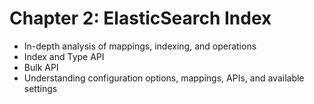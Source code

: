 # Chapter 2: ElasticSearch Index #

* In-depth analysis of mappings, indexing, and operations
* Index and Type API
* Bulk API
* Understanding configuration options, mappings, APIs, and available settings